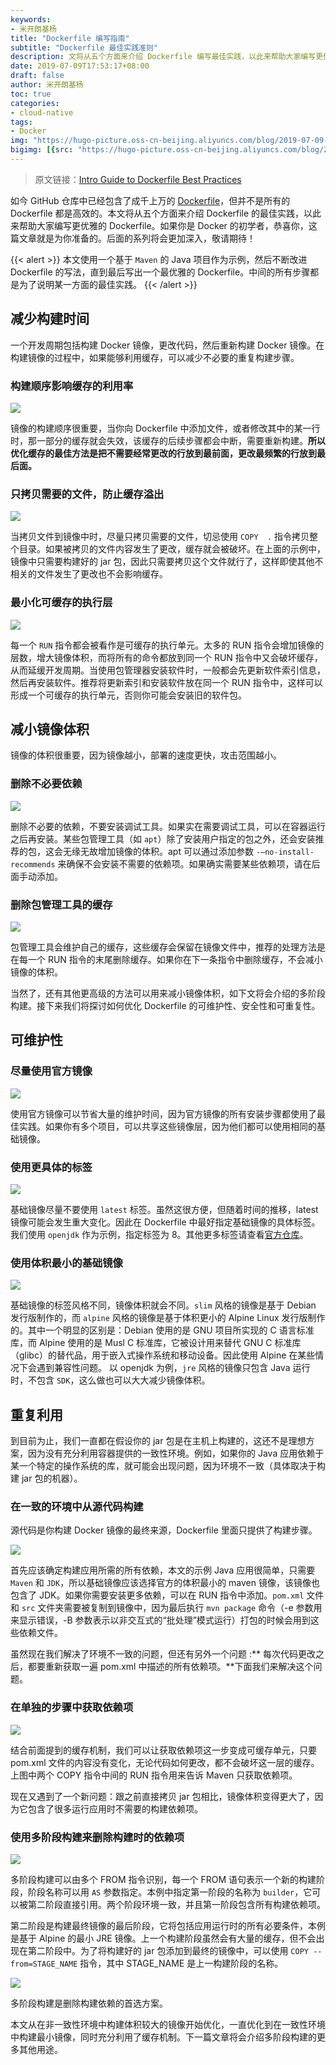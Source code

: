 ```yaml
---
keywords:
- 米开朗基杨
title: "Dockerfile 编写指南"
subtitle: "Dockerfile 最佳实践准则"
description: 文将从五个方面来介绍 Dockerfile 编写最佳实践，以此来帮助大家编写更优雅的 Dockerfile。
date: 2019-07-09T17:53:17+08:00
draft: false
author: 米开朗基杨
toc: true
categories:
- cloud-native
tags:
- Docker
img: "https://hugo-picture.oss-cn-beijing.aliyuncs.com/blog/2019-07-09-1_ItqXfSouNVV3yoePD4pCug.png"
bigimg: [{src: "https://hugo-picture.oss-cn-beijing.aliyuncs.com/blog/2019-04-27-080627.jpg"}]
---
```


> 原文链接：[Intro Guide to Dockerfile Best Practices](https://blog.docker.com/2019/07/intro-guide-to-dockerfile-best-practices/)

如今 GitHub 仓库中已经包含了成千上万的 [Dockerfile](https://docs.docker.com/engine/reference/builder/)，但并不是所有的 Dockerfile 都是高效的。本文将从五个方面来介绍 Dockerfile 的最佳实践，以此来帮助大家编写更优雅的 Dockerfile。如果你是 Docker 的初学者，恭喜你，这篇文章就是为你准备的。后面的系列将会更加深入，敬请期待！

{{< alert >}}
本文使用一个基于 `Maven` 的 Java 项目作为示例，然后不断改进 Dockerfile 的写法，直到最后写出一个最优雅的 Dockerfile。中间的所有步骤都是为了说明某一方面的最佳实践。
{{< /alert >}}

## 减少构建时间

一个开发周期包括构建 Docker 镜像，更改代码，然后重新构建 Docker 镜像。在构建镜像的过程中，如果能够利用缓存，可以减少不必要的重复构建步骤。

### 构建顺序影响缓存的利用率

![](https://images.icloudnative.io/uPic/2019-07-09-063907.jpg)

镜像的构建顺序很重要，当你向 Dockerfile 中添加文件，或者修改其中的某一行时，那一部分的缓存就会失效，该缓存的后续步骤都会中断，需要重新构建。**所以优化缓存的最佳方法是把不需要经常更改的行放到最前面，更改最频繁的行放到最后面。**

### 只拷贝需要的文件，防止缓存溢出

![](https://images.icloudnative.io/uPic/2019-07-09-070604.jpg)

当拷贝文件到镜像中时，尽量只拷贝需要的文件，切忌使用 `COPY  .` 指令拷贝整个目录。如果被拷贝的文件内容发生了更改，缓存就会被破坏。在上面的示例中，镜像中只需要构建好的 jar 包，因此只需要拷贝这个文件就行了，这样即使其他不相关的文件发生了更改也不会影响缓存。

### 最小化可缓存的执行层

![](https://images.icloudnative.io/uPic/2019-07-09-071520.jpg)

每一个 `RUN` 指令都会被看作是可缓存的执行单元。太多的 RUN 指令会增加镜像的层数，增大镜像体积，而将所有的命令都放到同一个 RUN 指令中又会破坏缓存，从而延缓开发周期。当使用包管理器安装软件时，一般都会先更新软件索引信息，然后再安装软件。推荐将更新索引和安装软件放在同一个 RUN 指令中，这样可以形成一个可缓存的执行单元，否则你可能会安装旧的软件包。

## 减小镜像体积

镜像的体积很重要，因为镜像越小，部署的速度更快，攻击范围越小。

### 删除不必要依赖

![](https://images.icloudnative.io/uPic/2019-07-09-073718.jpg)

删除不必要的依赖，不要安装调试工具。如果实在需要调试工具，可以在容器运行之后再安装。某些包管理工具（如 `apt`）除了安装用户指定的包之外，还会安装推荐的包，这会无缘无故增加镜像的体积。apt 可以通过添加参数 `-–no-install-recommends` 来确保不会安装不需要的依赖项。如果确实需要某些依赖项，请在后面手动添加。

### 删除包管理工具的缓存

![](https://images.icloudnative.io/uPic/2019-07-09-073800.jpg)

包管理工具会维护自己的缓存，这些缓存会保留在镜像文件中，推荐的处理方法是在每一个 RUN 指令的末尾删除缓存。如果你在下一条指令中删除缓存，不会减小镜像的体积。

当然了，还有其他更高级的方法可以用来减小镜像体积，如下文将会介绍的多阶段构建。接下来我们将探讨如何优化 Dockerfile 的可维护性、安全性和可重复性。

## 可维护性

### 尽量使用官方镜像

![](https://images.icloudnative.io/uPic/2019-07-09-074136.jpg)

使用官方镜像可以节省大量的维护时间，因为官方镜像的所有安装步骤都使用了最佳实践。如果你有多个项目，可以共享这些镜像层，因为他们都可以使用相同的基础镜像。

### 使用更具体的标签

![](https://images.icloudnative.io/uPic/2019-07-09-081644.jpg)

基础镜像尽量不要使用 `latest` 标签。虽然这很方便，但随着时间的推移，latest 镜像可能会发生重大变化。因此在 Dockerfile 中最好指定基础镜像的具体标签。我们使用 `openjdk` 作为示例，指定标签为 8。其他更多标签请查看[官方仓库](https://hub.docker.com/_/openjdk)。

### 使用体积最小的基础镜像

![](https://images.icloudnative.io/uPic/2019-07-09-082549.jpg)

基础镜像的标签风格不同，镜像体积就会不同。`slim` 风格的镜像是基于 Debian 发行版制作的，而 `alpine` 风格的镜像是基于体积更小的 Alpine Linux 发行版制作的。其中一个明显的区别是：Debian 使用的是 GNU 项目所实现的 C 语言标准库，而 Alpine 使用的是 Musl C 标准库，它被设计用来替代 GNU C 标准库（glibc）的替代品，用于嵌入式操作系统和移动设备。因此使用 Alpine 在某些情况下会遇到兼容性问题。 以 openjdk 为例，`jre` 风格的镜像只包含 Java 运行时，不包含 `SDK`，这么做也可以大大减少镜像体积。

## 重复利用

到目前为止，我们一直都在假设你的 jar 包是在主机上构建的，这还不是理想方案，因为没有充分利用容器提供的一致性环境。例如，如果你的 Java 应用依赖于某一个特定的操作系统的库，就可能会出现问题，因为环境不一致（具体取决于构建 jar 包的机器）。

### 在一致的环境中从源代码构建

源代码是你构建 Docker 镜像的最终来源，Dockerfile 里面只提供了构建步骤。

![](https://images.icloudnative.io/uPic/2019-07-09-085148.jpg)

首先应该确定构建应用所需的所有依赖，本文的示例 Java 应用很简单，只需要 `Maven` 和 `JDK`，所以基础镜像应该选择官方的体积最小的 maven 镜像，该镜像也包含了 JDK。如果你需要安装更多依赖，可以在 RUN 指令中添加。`pom.xml` 文件和 `src` 文件夹需要被复制到镜像中，因为最后执行 `mvn package` 命令（-e 参数用来显示错误，-B 参数表示以非交互式的“批处理”模式运行）打包的时候会用到这些依赖文件。

虽然现在我们解决了环境不一致的问题，但还有另外一个问题 :** 每次代码更改之后，都要重新获取一遍 pom.xml 中描述的所有依赖项。**下面我们来解决这个问题。

### 在单独的步骤中获取依赖项

![](https://images.icloudnative.io/uPic/2019-07-09-091331.jpg)

结合前面提到的缓存机制，我们可以让获取依赖项这一步变成可缓存单元，只要 pom.xml 文件的内容没有变化，无论代码如何更改，都不会破坏这一层的缓存。上图中两个 COPY 指令中间的 RUN 指令用来告诉 Maven 只获取依赖项。

现在又遇到了一个新问题：跟之前直接拷贝 jar 包相比，镜像体积变得更大了，因为它包含了很多运行应用时不需要的构建依赖项。

### 使用多阶段构建来删除构建时的依赖项

![](https://images.icloudnative.io/uPic/2019-07-09-093630.jpg)

多阶段构建可以由多个 FROM 指令识别，每一个 FROM 语句表示一个新的构建阶段，阶段名称可以用 `AS` 参数指定。本例中指定第一阶段的名称为 `builder`，它可以被第二阶段直接引用。两个阶段环境一致，并且第一阶段包含所有构建依赖项。

第二阶段是构建最终镜像的最后阶段，它将包括应用运行时的所有必要条件，本例是基于 Alpine 的最小 JRE 镜像。上一个构建阶段虽然会有大量的缓存，但不会出现在第二阶段中。为了将构建好的 jar 包添加到最终的镜像中，可以使用 `COPY --from=STAGE_NAME` 指令，其中 STAGE_NAME 是上一构建阶段的名称。

![](https://images.icloudnative.io/uPic/2019-07-09-094739.jpg)

多阶段构建是删除构建依赖的首选方案。

本文从在非一致性环境中构建体积较大的镜像开始优化，一直优化到在一致性环境中构建最小镜像，同时充分利用了缓存机制。下一篇文章将会介绍多阶段构建的更多其他用途。
